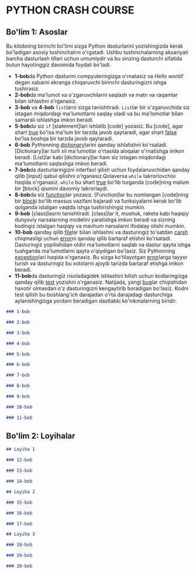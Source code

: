# PYTHON CRASH COURSE

## Bo'lim 1: Asoslar
Bu kitobning birinchi bo'limi sizga Python dasturlarini yozishingizda kerak bo'ladigan asosiy tushinchalrni o'rgatadi. Ushbu tushinchalarning aksariyati barcha dasturlash tillari uchun umumiydir va bu sinzing dasturchi sifatida butun hayotinggiz davomida foydali bo'ladi.
 - **1-bob**da Python dasturini compyuteringizga o'rnatasiz va _Hello world!_ degan xabarni ekranga chiqaruvchi birinchi dasturingizni ishga tushirasiz.
 - **2-bob**da ma'lumot va o'zgaruvchilarni saqlash va matn va raqamlar bilan ishlashni o'rganasiz.
 - **3-bob** va **4-bob** `list`larni sizga tanishtiradi. `List`lar bir o'zgaruvchida siz istagan miqdordagi ma'lumotlarni saqlay oladi va bu ma'lomotlar bilan samarali ishlashga imkon beradi.
 - **5-bob**da siz `if` [statement]lari ishlatib [code] yozasiz. Bu [code], agar shart [true](_rost_) bo'lsa ma'lum bir tarzda javob qaytaradi, agar shart [false](_yolg'on_) bo'lsa boshqa bir tarzda javob qaytaradi.
- **6-bob** Pythonning [dictionary](_lu'gat_)larini qanday ishlatishni ko'rsatadi. [Dictionary]lar turli xil ma'lumotlar o'rtasida aloqalar o'rnatishga imkon beradi. [List]lar kabi [dictionary]lar ham siz istagan miqdordagi ma'lumotlarni saqlashga imkon beradi.
- **7-bob**da dasturlaringizni interfaol qilish uchun foydalanuvchidan qanday qilib [input] qabul qilishni o'rganasiz.Qolaversa `while` takrorlovchisi haqida o'rganasiz. `while` bu shart [true](_to'g'ri_) bo'lib turganda [code]ning malum bir [block] qismini davomiy takrorlaydi.
- **8-bob**da siz [function](_funksiya_)lar yozasiz. [Function]lar bu nomlangan [code]ning bir [block](_bo'lag_)i bo'lib maxsus vazifani bajaradi va funksiyalarni kerak bo'lib qolganda istalgan vaqtda ishga tushirishingiz mumkin.
- **9-bob** [class]lasrni tanishtiradi. [class]lar it, mushuk, raketa kabi haqiqiy dunyoviy narsalarning modelini yaratishga imkon beradi va sizning kodingiz istalgan haqiqiy va mavhum narsalarni ifodalay olishi mumkin.
- **10-bob** qanday qilib [file](_fayl_)lar bilan ishlashni va dasturingiz to'satdan [carsh](_ishdan_) chiqmasligi uchun [error](_xatolar_)ni qanday qilib bartaraf etishni ko'rsatadi. Dasturingiz yopilishidan oldin ma'lumotlarni saqlab va dastur qayta ishga tushganda ma'lumotlarni qayta o'qiydigan bo'lasiz. Siz Pythonning [exception](_istisno_)lari haqida o'rganasiz. Bu sizga ko'tilayotgan [error](_xato_)larga tayyor turish va dasturingiz bu xotolarni ajoyib tarizda bartaraf etishga imkon beradi.
- **11-bob**da dasturingiz risoladagidek ishlashini bilish uchun kodlaringizga qanday qilib [test](_test_) yozishni o'rganasiz. Natijada, yangi [bug](_xato_)lar chiqishidan havotir olmasdan o'z dasturingizni kengaytirib boradigan bo'lasiz. Kodni test qilish bu boshlang'ich darajadan o'rta darajadagi dasturchiga aylanishingizga yordam beradigan dastlabki ko'nikmalarning biridir.

```markdown
### 1-bob

### 2-bob

### 3-bob

### 4-bob

### 5-bob

### 6-bob

### 7-bob

### 8-bob

### 9-bob

### 10-bob

### 11-bob
```

## Bo'lim 2: Loyihalar

```markdown
## Loyiha 1

### 12-bob

### 13-bob

### 14-bob

## Loyiha 2

### 15-bob

### 16-bob

### 17-bob

## Loyiha 3

### 18-bob

### 19-bob

### 20-bob
```
